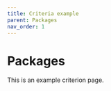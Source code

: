 ```yaml
---
title: Criteria example
parent: Packages
nav_order: 1
---
```


# Packages

This is an example criterion page.